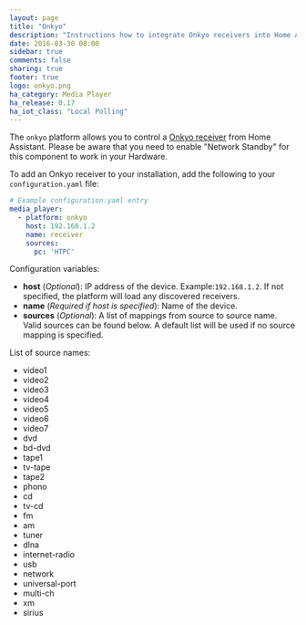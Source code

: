```yaml
---
layout: page
title: "Onkyo"
description: "Instructions how to integrate Onkyo receivers into Home Assistant."
date: 2016-03-30 08:00
sidebar: true
comments: false
sharing: true
footer: true
logo: onkyo.png
ha_category: Media Player
ha_release: 0.17
ha_iot_class: "Local Polling"
---
```



The `onkyo` platform allows you to control a [Onkyo receiver](http://www.onkyo.com/) from Home Assistant. Please be aware that you need to enable "Network Standby" for this component to work in your Hardware.

To add an Onkyo receiver to your installation, add the following to your `configuration.yaml` file:

```yaml
# Example configuration.yaml entry
media_player:
  - platform: onkyo
    host: 192.168.1.2
    name: receiver
    sources:
      pc: 'HTPC'
```

Configuration variables:

- **host** (*Optional*): IP address of the device. Example:`192.168.1.2`. If not specified, the platform will load any discovered receivers.
- **name** (*Required if host is specified*): Name of the device.
- **sources** (*Optional*): A list of mappings from source to source name. Valid sources can be found below. A default list will be used if no source mapping is specified.

List of source names:

- video1
- video2
- video3
- video4
- video5
- video6
- video7
- dvd
- bd-dvd
- tape1
- tv-tape
- tape2
- phono
- cd
- tv-cd
- fm
- am
- tuner
- dlna
- internet-radio
- usb
- network
- universal-port
- multi-ch
- xm
- sirius
